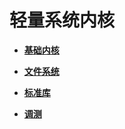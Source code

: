 # 轻量系统内核<a name="ZH-CN_TOPIC_0000001171191693"></a>

-   **[基础内核](基础内核.md)**  

-   **[文件系统](文件系统.md)**  

-   **[标准库](标准库.md)**  

-   **[调测](调测.md)**  



